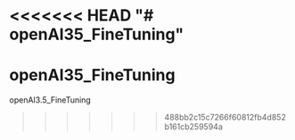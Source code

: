 <<<<<<< HEAD
"# openAI35_FineTuning" 
=======
# openAI35_FineTuning
openAI3.5_FineTuning
>>>>>>> 488bb2c15c7266f60812fb4d852b161cb259594a
